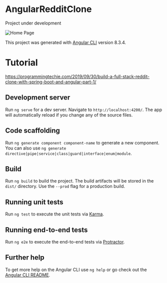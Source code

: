 # AngularRedditClone

Project under development

![Home Page](https://github.com/SaiUpadhyayula/angular-reddit-clone/blob/master/src/assets/reddit-screenshot-updated.PNG)

This project was generated with [Angular CLI](https://github.com/angular/angular-cli) version 8.3.4.

# Tutorial
https://programmingtechie.com/2019/09/30/build-a-full-stack-reddit-clone-with-spring-boot-and-angular-part-1/

## Development server

Run `ng serve` for a dev server. Navigate to `http://localhost:4200/`. The app will automatically reload if you change any of the source files.

## Code scaffolding

Run `ng generate component component-name` to generate a new component. You can also use `ng generate directive|pipe|service|class|guard|interface|enum|module`.

## Build

Run `ng build` to build the project. The build artifacts will be stored in the `dist/` directory. Use the `--prod` flag for a production build.

## Running unit tests

Run `ng test` to execute the unit tests via [Karma](https://karma-runner.github.io).

## Running end-to-end tests

Run `ng e2e` to execute the end-to-end tests via [Protractor](http://www.protractortest.org/).

## Further help

To get more help on the Angular CLI use `ng help` or go check out the [Angular CLI README](https://github.com/angular/angular-cli/blob/master/README.md).

